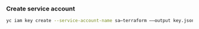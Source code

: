 ### Create service account

```bash
ус iam kеу create --service-account-name sa—terraform ——output key.json
```

